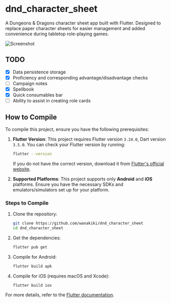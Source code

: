 # dnd_character_sheet

A Dungeons & Dragons character sheet app built with Flutter. Designed to replace paper character sheets for easier management and added convenience during tabletop role-playing games.

![Screenshot](./screenshot/1028-4.png)


## TODO

- [x] Data persistence storage
- [x] Proficiency and corresponding advantage/disadvantage checks
- [ ] Campaign notes
- [x] Spellbook
- [x] Quick consumables bar
- [ ] Ability to assist in creating role cards

## How to Compile

To compile this project, ensure you have the following prerequisites:

1. **Flutter Version**: This project requires Flutter version `3.24.0`, Dart version `3.5.0`. You can check your Flutter version by running:
   ```bash
   flutter --version
   ```
   If you do not have the correct version, download it from [Flutter's official website](https://flutter.dev).

2. **Supported Platforms**: This project supports only **Android** and **iOS** platforms. Ensure you have the necessary SDKs and emulators/simulators set up for your platform.

### Steps to Compile

1. Clone the repository:
   ```bash
   git clone https://github.com/wanakiki/dnd_character_sheet
   cd dnd_character_sheet
   ```

2. Get the dependencies:
   ```bash
   flutter pub get
   ```

3. Compile for Android:
   ```bash
   flutter build apk
   ```

4. Compile for iOS (requires macOS and Xcode):
   ```bash
   flutter build ios
   ```

For more details, refer to the [Flutter documentation](https://flutter.dev/docs).

